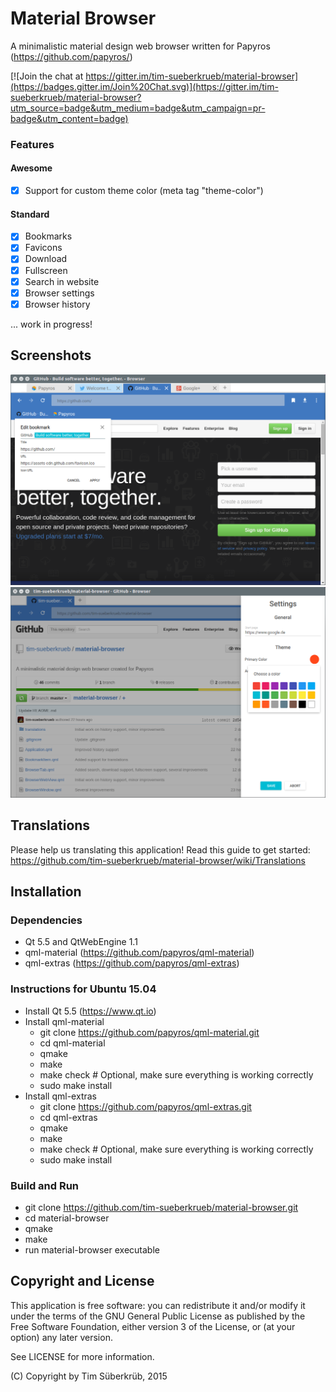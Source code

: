 # Material Browser
A minimalistic material design web browser written for Papyros (https://github.com/papyros/)

[![Join the chat at https://gitter.im/tim-sueberkrueb/material-browser](https://badges.gitter.im/Join%20Chat.svg)](https://gitter.im/tim-sueberkrueb/material-browser?utm_source=badge&utm_medium=badge&utm_campaign=pr-badge&utm_content=badge)

### Features
#### Awesome
* [x] Support for custom theme color (meta tag "theme-color")

#### Standard
* [x] Bookmarks
* [x] Favicons
* [x] Download
* [x] Fullscreen
* [x] Search in website
* [x] Browser settings
* [x] Browser history

... work in progress!

## Screenshots
![Screenshot](screenshots/screenshot_01.png)
![Screenshot](screenshots/screenshot_03.png)

## Translations
Please help us translating this application! Read this guide to get started:
https://github.com/tim-sueberkrueb/material-browser/wiki/Translations

## Installation

### Dependencies
* Qt 5.5 and QtWebEngine 1.1
* qml-material (https://github.com/papyros/qml-material)
* qml-extras (https://github.com/papyros/qml-extras)

### Instructions for Ubuntu 15.04
* Install Qt 5.5 (https://www.qt.io)
* Install qml-material
  * git clone https://github.com/papyros/qml-material.git
  * cd qml-material
  * qmake
  * make
  * make check # Optional, make sure everything is working correctly
  * sudo make install
* Install qml-extras
  * git clone https://github.com/papyros/qml-extras.git
  * cd qml-extras
  * qmake
  * make
  * make check # Optional, make sure everything is working correctly
  * sudo make install

### Build and Run
  * git clone https://github.com/tim-sueberkrueb/material-browser.git
  * cd material-browser
  * qmake
  * make
  * run material-browser executable

## Copyright and License
This application is free software: you can redistribute it and/or modify
it under the terms of the GNU General Public License as published by
the Free Software Foundation, either version 3 of the License, or
(at your option) any later version.

See LICENSE for more information.

(C) Copyright by Tim Süberkrüb, 2015
